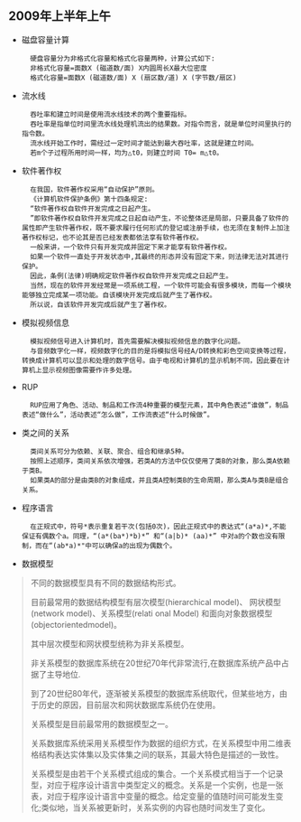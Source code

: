 ## 2009年上半年上午

- 磁盘容量计算

		硬盘容量分为非格式化容量和格式化容量两种，计算公式如下:
		非格式化容量=面数X (磁道数/面) X内圆周长X最大位密度
		格式化容量=面数X (磁道数/面) X (扇区数/道) X (字节数/扇区)
		
- 流水线

		吞吐率和建立时间是使用流水线技术的两个重要指标。
		吞吐率是指单位时间里流水线处理机流出的结果数。对指令而言，就是单位时间里执行的指令数。
		流水线开始工作时，需经过一定时间才能达到最大吞吐率，这就是建立时间。
		若m个子过程所用时间一样，均为△t0，则建立时间 T0= m△t0。
		
- 软件著作权

		在我国，软件著作权采用“自动保护”原则。
		《计算机软件保护条例》第十四条规定:
		“软件著作权自软件开发完成之日起产生。
		”即软件著作权自软件开发完成之日起自动产生，不论整体还是局部，只要具备了软件的属性即产生软件著作权，既不要求履行任何形式的登记或注册手续，也无须在复制件上加注著作权标记，也不论其是否已经发表都依法享有软件著作权。
		一般来讲，一个软件只有开发完成并固定下来才能享有软件著作权。
		如果一个软件一直处于开发状态中,其最终的形态并没有固定下来，则法律无法对其进行保护。
		因此，条例(法律)明确规定软件著作权自软件开发完成之日起产生。
		当然，现在的软件开发经常是一项系统工程，一个软件可能会有很多模块，而每一个模块能够独立完成某一项功能。自该模块开发完成后就产生了著作权。
		所以说，自该软件开发完成后就产生了著作权。
		
- 模拟视频信息

		模拟视频信号进入计算机时，首先需要解决模拟视频信息的数字化问题。
		与音频数字化一样，视频数字化的目的是将模拟信号经A/D转换和彩色空间变换等过程，转换成计算机可以显示和处理的数字信号。由于电视和计算机的显示机制不同，因此要在计算机上显示视频图像需要作许多处理。
		
- RUP

		RUP应用了角色、活动、制品和工作流4种重要的模型元素，其中角色表述“谁做”，制品表述“做什么”，活动表述“怎么做”，工作流表述“什么时候做”。
		
- 类之间的关系

		类间关系可分为依赖、关联、聚合、组合和继承5种。
		按照上述顺序，类间关系依次增强，若类A的方法中仅仅使用了类B的对象，那么类A依赖于类B。
		如果类A的部分是由类B的对象组成，并且类A控制类B的生命周期，那么类A与类B是组合关系。
		
- 程序语言

		在正规式中，符号*表示重复若干次(包括0次)，因此正规式中的表达式“(a*a)*,不能保证有偶数个a。同理，“(a*(ba*)*b)*” 和“(a|b)* (aa)*” 中对a的个数也没有限制，而在“(ab*a)*"中可以确保a的出现为偶数个。
		
- 数据模型

> 不同的数据模型具有不同的数据结构形式。
> 
> 目前最常用的数据结构模型有层次模型(hierarchical model)、 网状模型(network model)、关系模型(relati onal Model) 和面向对象数据模型(objectorientedmodel)。
> 
> 其中层次模型和网状模型统称为非关系模型。
> 
> 非关系模型的数据库系统在20世纪70年代非常流行,在数据库系统产品中占据了主导地位.
> 
> 到了20世纪80年代，逐渐被关系模型的数据库系统取代，但某些地方，由于历史的原因，目前层次和网状数据库系统仍在使用。
> 
> 关系模型是目前最常用的数据模型之一。
> 
> 关系数据库系统采用关系模型作为数据的组织方式，在关系模型中用二维表格结构表达实体集以及实体集之间的联系，其最大特色是描述的一致性。
> 
> 关系模型是由若干个关系模式组成的集合。一个关系模式相当于一个记录型，对应于程序设计语言中类型定义的概念。关系是一个实例，也是一张表，对应于程序设计语言中变量的概念。给定变量的值随时间可能发生变化;类似地，当关系被更新时，关系实例的内容也随时间发生了变化。

